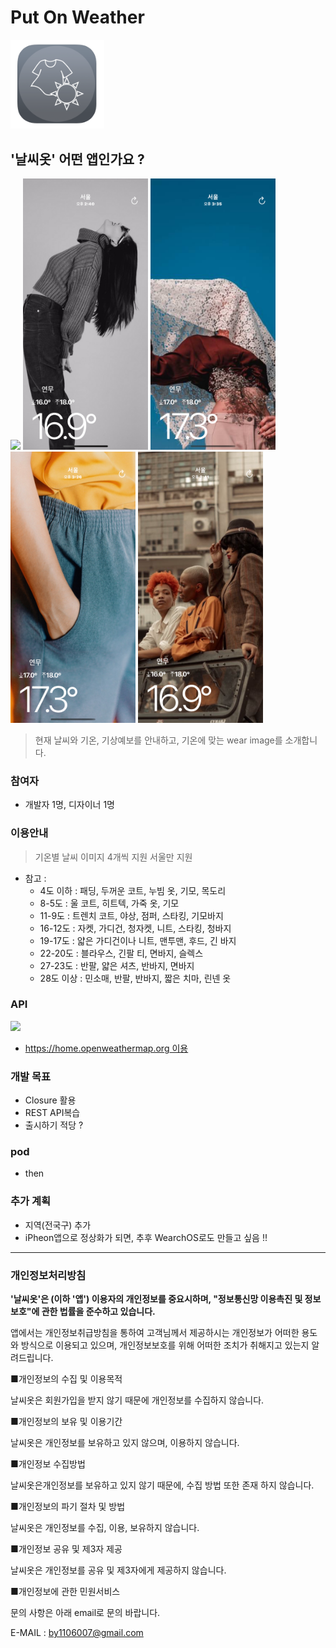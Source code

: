 # Put On Weather


<img src = "https://github.com/Qussk/PutOnWeather/blob/develop/image/icon.png?raw=true" width="150px">



## '날씨옷' 어떤 앱인가요 ?
<div>
<img src = "https://github.com/Qussk/PutOnWeather/blob/develop/image/sub.gif?raw=true" width="200px">
<img src = "https://github.com/Qussk/PutOnWeather/blob/develop/image/w1.png?raw=true" width="200px">
<img src = "https://github.com/Qussk/PutOnWeather/blob/develop/image/w2.png?raw=true" width="200px">
<img src = "https://github.com/Qussk/PutOnWeather/blob/develop/image/w4.png?raw=true" width="200px">
<img src = "https://github.com/Qussk/PutOnWeather/blob/develop/image/w3.png?raw=true" width="200px">
</div>

> 현재 날씨와 기온, 기상예보를 안내하고, 기온에 맞는 wear image를 소개합니다.


### 참여자

- 개발자 1명, 디자이너 1명 


### 이용안내

> 기온별 날씨 이미지 4개씩 지원
> 서울만 지원

  - 참고 :
    - 4도 이하 : 패딩, 두꺼운 코트, 누빔 옷, 기모, 목도리
    - 8-5도 : 울 코트, 히트텍, 가죽 옷, 기모
    - 11-9도 : 트렌치 코트, 야상, 점퍼, 스타킹, 기모바지
    - 16-12도 : 자켓, 가디건, 청자켓, 니트, 스타킹, 청바지
    - 19-17도 : 얇은 가디건이나 니트, 맨투맨, 후드, 긴 바지
    - 22-20도 : 블라우스, 긴팔 티, 면바지, 슬렉스
    - 27-23도 : 반팔, 얇은 셔츠, 반바지, 면바지
    - 28도 이상 : 민소매, 반팔, 반바지, 짧은 치마, 린넨 옷


### API

![](https://upload.wikimedia.org/wikipedia/commons/f/f6/OpenWeather-Logo.jpg)

- [https://home.openweathermap.org 이용](https://home.openweathermap.org) 


### 개발 목표

- Closure 활용
- REST API복습 
- 출시하기 적당 ?


### pod
- then




### 추가 계획

- 지역(전국구) 추가
- iPheon앱으로 정상화가 되면, 추후 WearchOS로도 만들고 싶음 !!


***

### 개인정보처리방침


**'날씨옷'은 (이하 '앱') 이용자의 개인정보를 중요시하며, "정보통신망 이용촉진 및 정보보호"에 관한 법률을 준수하고 있습니다.**

 앱에서는 개인정보취급방침을 통하여 고객님께서 제공하시는 개인정보가 어떠한 용도와 방식으로 이용되고 있으며, 개인정보보호를 위해 어떠한 조치가 취해지고 있는지 알려드립니다.

■개인정보의 수집 및 이용목적

날씨옷은 회원가입을 받지 않기 때문에 개인정보를 수집하지 않습니다.

■개인정보의 보유 및 이용기간

날씨옷은 개인정보를 보유하고 있지 않으며, 이용하지 않습니다.

■개인정보 수집방법

날씨옷은개인정보를 보유하고 있지 않기 때문에, 수집 방법 또한 존재 하지 않습니다.

■개인정보의 파기 절차 및 방법

날씨옷은 개인정보를 수집, 이용, 보유하지 않습니다.

■개인정보 공유 및 제3자 제공

날씨옷은 개인정보를 공유 및 제3자에게 제공하지 않습니다.

■개인정보에 관한 민원서비스

문의 사항은 아래 email로 문의 바랍니다.

E-MAIL : by1106007@gmail.com

